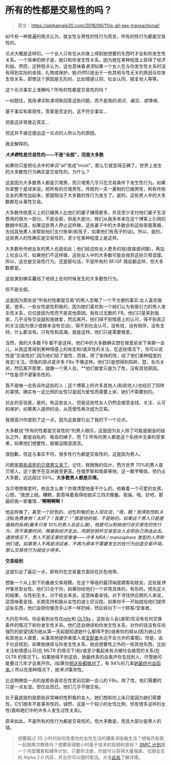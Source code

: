 # 所有的性都是交易性的吗？

> 原文：<https://alphamale20.com/2018/06/11/is-all-sex-transactional/>

如今有一种普遍的观点认为，就女性与男性的性行为而言，所有的性行为都是交易性的。

论点大概是这样的。一个女人只有在从你身上得到她想要的东西时才会和你发生性关系。一个简单的例子是，她只和你发生性关系，因为她在某种程度上获得了经济利益。然而，这种观点认为，这也意味着*甚至*如果一个女人在与你发生性关系时没有得到实际的金钱、礼物或保护，她*仍然*只是出于一些其他与性无关的原因与你发生性关系，即使这个原因是无形的，比如情感认同、社会认同、报复他人等等。

这个论点事实上准确吗？所有的性都是交易性的吗？

一如既往，我用*事实*和*客观*来回答这些问题，而不是我的*观点、偏见、*或*情绪。*

基于事实和客观性，答案是否定的，这不符合事实…

但是这非常接近真实…

但这并不接近提出这一论点的人所认为的原因。

我会解释的。

***大多数*性是交易性的——不是“全部”，而是大多数**

如果你只是把论点中的单词“all”改成“most”，那么它就变得正确了。世界上发生的大多数性行为确实是交易性的。为什么？

这是因为大多数男人都是贝塔男，而贝塔男几乎只在交易条件下发生性行为。如果你拿整个星球来说，把所有的贝塔男性，传统的一夫一妻制的已婚男性，和有传统女友的男性加起来，那就相当于大多数的性行为发生了。是的，这些男人中的大多数都在从事性交易。

大多数传统意义上的已婚男人比他们的妻子赚得更多，并且至少支付他们妻子生活费用的很大一部分。不是全部，但是大部分。我们从我多年来在这个博客上引用的数据中知道，如果这些男人停止这样做，这些妻子中的大多数会和这些笨蛋离婚，去找其他男人来帮助他们支付账单(和孩子，如果他们有孩子的话)。所以，是的，这些男人的性确实是交易性的，至少在某种程度上是这样。

大多数有传统女友的男人也是如此；他们给这些女人更多的钱(直接或间接)，再加上社会认可，如果他们不这样做，这些女人中的大多数可能会抛弃这些贝塔混蛋。所以，这也是交易性行为。还是那句话，不是所有的 BF/GF 情侣都这样，但大多数都是。

这些类别确实囊括了地球上任何时候发生的大多数性行为。

但不是全部。

这是因为那些说“所有的性都是交易”的男人忽略了一个不方便的事实:女人喜欢做爱。很多。一些女性是性积极的，因为她们喜欢和一个她们认为有吸引力的男人发生性关系，仅仅是因为性而不是其他原因。我有过无数的 FB，他们只是来到我家，几乎没有交谈就和我做爱，然后离开。他们得不到情感上的认可，得不到真正的关注(因为很少或根本没有交谈)，得不到社会认可，没有钱，没有陪伴，没有支持，什么都没有。只有性和高潮。就是这样。他们只是需要做爱。

当然，我的大多数 FB 都不是这样。他们中的大多数确实想在做爱前坐下来聊一会儿，从我这里得到某种情感上的肯定和/或非性的关注。在这些情况下，你可以说性是“交易性的”,因为他们给了我性，而我，除了愉快的性，给了他们某种程度的肯定/关注。但我的观点是许多 FBs 不像这样。他们只是想得到捣碎，暨，毛巾关闭，然后离开那里，就像一个男人会。**他们做爱只是为了性，没有其他原因。**性是*而不是*事务性的。

我不是唯一会告诉你这些的人；这个博客上的许多其他人(和其他人)也经历了同样的事情。确实有一定比例的女性只是因为爱性而需要上床，她们不需要别的。

对此的反驳是，是的，有这些女人，但是这些性女人仍然会接受金钱、关注、认可和保护，如果男人提供的话，从而使性再次成为交易。

我很高兴你提到了这一点，因为这直接引出了我的下一个论点。

大多数说“所有的性都是交易性的”的男人暗示，这是因为女人除了可能是掘金的妓女之外，都是自私的、吸血的婊子，而 T2 所有的男人都是这个系统中无辜的受害者，如果他们想要性，就被迫随波逐流。

很抱歉，但这与事实不符。很多性行为都是交易性的，这是因为男人。

问题是[那些该死的贝塔男又来了](https://blackdragonblog.com/2015/12/14/the-power-of-beta-males/)。记住，根据我的估计，西方世界 70%的男人是贝塔人。这个数字在亚洲甚至更高。在俄罗斯和南美等地，这一数字略低，但仍占大多数，远远超过 50%。**大多数男人都是贝塔。**

当贝塔想做爱时，他会怎么做？你很清楚他是干什么的。他看着一个可爱的女孩，心想，“我想上她。糟糕，那意味着我得给她买三四次晚餐。我操。哦，好吧，那最好挑一家餐馆…”**啊啊啊啊！**

他这样做了，甚至一个好色的、对性积极的女人*现在说，“哦，酷！我得到性*和*关注*和*免费食物！太好了！我要了！”那是他的错，不是她的。如果这个男人只是遵循我的系统(最多只有 10%的男人会这么做)，他就可以和她进行非交易性的性行为，而不需要时间、晚餐和经济支出，而那些铁杆交易型女人会把自己筛选出去。 通常情况下，男人不是无辜的受害者——许多 MRA / manosphere 类型的人声称他们是。如果男人不再是测试者，不再为原本不需要发生的性行为创造交易环境，那么交易性行为就会少得多。*

**交易级别**

这就引出了最后一点，即有时在交易量方面存在灰色地带。

想象一个从上到下的垂直交易规模。在这个等级的最顶端是嫖客和妓女。这些是*铁杆*事务型女性。他们只会干你，如果你给他们一个非常具体的，有形的，预先定义的结果，与性别无关。对于妓女来说，这意味着金钱。对于寻找供应商的人来说，这意味着金钱、长期支持和服从女性的迪士尼议程。如果你不一开始就给他们提供这些东西，他们会把你像烫手山芋一样扔掉，然后转向下一个顾客/受害者。

大约在中间，你会看到女性在[mltr](https://blackdragonblog.com/glossary/#MLTR)和 [OLTRs](https://blackdragonblog.com/glossary/#OLTR) 。这些女人会(通常)在没有任何交换条件的情况下和你发生性关系。他们还会继续和你发生性关系，对你的钱没有任何强烈的欲望(因为她从第一天起就知道她什么都得不到)或者你的顺从(因为她让你和其他女人做爱，从事其他提供者猎人或[支配者](https://blackdragonblog.com/2012/07/29/the-three-types-of-women/)永远不会允许的事情)。但是，由于社会规划，如果她继续与你发生性关系，她会想要性之外的一些其他东西，比如关注和情感认可(在 MLTR 的情况下)和/或至少看起来有点被社会接受的关系(在 OLTR 的情况下)。如果她得不到这些，她最终真的会离开你去找别人，尽管她可能要过几年才会离开你。(如果你[把这些都做对了](http://www.haveopenrelationships.com)，有 94%的几率[她最终也会回来](https://blackdragonblog.com/2014/10/12/important-ignore-breakup/)。) 所以在那种情况下，她*有点*事务性。

比这稍微低一点的是那些喜欢在性爱前后聊一会儿的 FBs。除了性，他们需要的只是一点友谊。但仅此而已。他们几乎不做交易。

处于最底层的是那些非常棒的性积极的女人，她们想和你上床只是因为她们需要性。它们根本不是事务性的。诚然，这是一个较小的女性比例，但有很多这样的女性(我和她们中的许多人发生过性关系)。

原来如此。不是所有的性行为都是交易性的，但大多数是，而且大部分是男人的错。

> 想要超过 35 小时的如何改善你的女性生活的播客*和*金融生活？想每月和我一起做两次教练吗？想要获得数小时基于技术的视频和音频？ [SMIC 计划](https://alphamale20.kartra.com/page/vIL17)是一个月度播客和辅导计划，只要你注册，你就可以获得大量独家、仅限会员的 Alpha 2.0 内容，并且你可以随时取消。点击[此处](https://alphamale20.kartra.com/page/vIL17)了解详情。
> 
> 